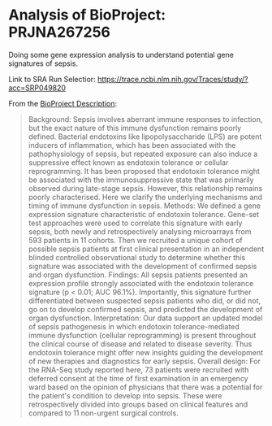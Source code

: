 # Analysis of BioProject: PRJNA267256

Doing some gene expression analysis to understand potential gene signatures of sepsis. 

Link to SRA Run Selectior: https://trace.ncbi.nlm.nih.gov/Traces/study/?acc=SRP049820

From the [BioProject Description](https://www.ncbi.nlm.nih.gov//bioproject/PRJNA267256):

> Background: Sepsis involves aberrant immune responses to infection, but the exact nature of this immune dysfunction remains poorly defined. Bacterial endotoxins like lipopolysaccharide (LPS) are potent inducers of inflammation, which has been associated with the pathophysiology of sepsis, but repeated exposure can also induce a suppressive effect known as endotoxin tolerance or cellular reprogramming. It has been proposed that endotoxin tolerance might be associated with the immunosuppressive state that was primarily observed during late-stage sepsis. However, this relationship remains poorly characterised. Here we clarify the underlying mechanisms and timing of immune dysfunction in sepsis. Methods: We defined a gene expression signature characteristic of endotoxin tolerance. Gene-set test approaches were used to correlate this signature with early sepsis, both newly and retrospectively analysing microarrays from 593 patients in 11 cohorts. Then we recruited a unique cohort of possible sepsis patients at first clinical presentation in an independent blinded controlled observational study to determine whether this signature was associated with the development of confirmed sepsis and organ dysfunction. Findings: All sepsis patients presented an expression profile strongly associated with the endotoxin tolerance signature (p < 0.01; AUC 96.1%). Importantly, this signature further differentiated between suspected sepsis patients who did, or did not, go on to develop confirmed sepsis, and predicted the development of organ dysfunction. Interpretation: Our data support an updated model of sepsis pathogenesis in which endotoxin tolerance-mediated immune dysfunction (cellular reprogramming) is present throughout the clinical course of disease and related to disease severity. Thus endotoxin tolerance might offer new insights guiding the development of new therapies and diagnostics for early sepsis. Overall design: For the RNA-Seq study reported here, 73 patients were recruited with deferred consent at the time of first examination in an emergency ward based on the opinion of physicians that there was a potential for the patient's condition to develop into sepsis. These were retrospectively divided into groups based on clinical features and compared to 11 non-urgent surgical controls.

